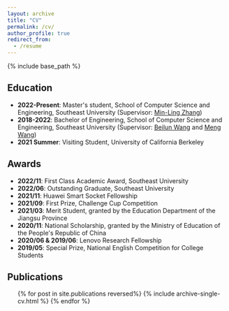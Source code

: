 ```yaml
---
layout: archive
title: "CV"
permalink: /cv/
author_profile: true
redirect_from:
  - /resume
---
```


{% include base_path %}

Education
---
- **2022-Present**: Master's student, School of Computer Science and Engineering, Southeast University (Supervisor: [Min-Ling Zhang](http://palm.seu.edu.cn/zhangml/))
- **2018-2022**: Bachelor of Engineering, School of Computer Science and Engineering, Southeast University (Supervisor: [Beilun Wang](https://xgbxscwx.seu.edu.cn/wang-labsite/) and [Meng Wang](http://seu.wangmengsd.com/))
- **2021 Summer**: Visiting Student, University of California Berkeley

<!-- Work experience
======
* Since 2020: Research Assistant
  * Southeast University
  * Working on Information Retrieval, Deep learning for graphs
  * Supervisor: Dr. Beilun Wang -->

Awards
---
- **2022/11**: First Class Academic Award, Southeast University
- **2022/06**: Outstanding Graduate, Southeast University
- **2021/11**: Huawei Smart Socket Fellowship
- **2021/09**: First Prize, Challenge Cup Competition
- **2021/03**: Merit Student, granted by the Education Department of the Jiangsu Province
- **2020/11**: National Scholarship, granted by the Ministry of Education of the People's Republic of China
- **2020/06 & 2019/06**: Lenovo Research Fellowship
- **2019/05**: Special Prize, National English Competition for College Students

Publications
---
  <ul>{% for post in site.publications reversed%}
    {% include archive-single-cv.html %}
  {% endfor %}</ul>
  
